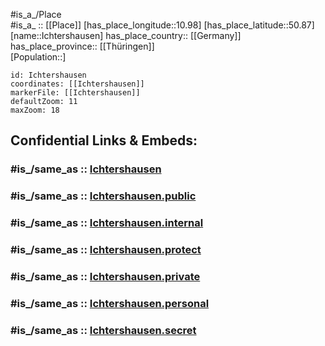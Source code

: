 ﻿---
confidential: public
isDeleted: false
location:
- 50.87
- 10.98
mapmarker: city
mapzoom:
- 7
- 12
SpocWebEntityId: 31085
tags:
- geo/City
type: City
---

#is_a_/Place  
#is_a_ :: [[Place]] 
[has_place_longitude::10.98] 
[has_place_latitude::50.87] 
[name::Ichtershausen] 
has_place_country:: [[Germany]]  
has_place_province:: [[Thüringen]]  
[Population::] 



```leaflet
id: Ichtershausen
coordinates: [[Ichtershausen]] 
markerFile: [[Ichtershausen]] 
defaultZoom: 11 
maxZoom: 18
```


## Confidential Links & Embeds: 

### #is_/same_as :: [Ichtershausen](/_Standards/Earth/Continent/Europe/Europe~Central/Germany/Germany~East/Thüringen/counties~TH/Ilm-Kreis/cities~Ilm-Kreis/Amt_Wachsenburg/City/Ichtershausen.md) 

### #is_/same_as :: [Ichtershausen.public](/_public/Earth/Continent/Europe/Europe~Central/Germany/Germany~East/Thüringen/counties~TH/Ilm-Kreis/cities~Ilm-Kreis/Amt_Wachsenburg/City/Ichtershausen.public.md) 

### #is_/same_as :: [Ichtershausen.internal](/_internal/Earth/Continent/Europe/Europe~Central/Germany/Germany~East/Thüringen/counties~TH/Ilm-Kreis/cities~Ilm-Kreis/Amt_Wachsenburg/City/Ichtershausen.internal.md) 

### #is_/same_as :: [Ichtershausen.protect](/_protect/Earth/Continent/Europe/Europe~Central/Germany/Germany~East/Thüringen/counties~TH/Ilm-Kreis/cities~Ilm-Kreis/Amt_Wachsenburg/City/Ichtershausen.protect.md) 

### #is_/same_as :: [Ichtershausen.private](/_private/Earth/Continent/Europe/Europe~Central/Germany/Germany~East/Thüringen/counties~TH/Ilm-Kreis/cities~Ilm-Kreis/Amt_Wachsenburg/City/Ichtershausen.private.md) 

### #is_/same_as :: [Ichtershausen.personal](/_personal/Earth/Continent/Europe/Europe~Central/Germany/Germany~East/Thüringen/counties~TH/Ilm-Kreis/cities~Ilm-Kreis/Amt_Wachsenburg/City/Ichtershausen.personal.md) 

### #is_/same_as :: [Ichtershausen.secret](/_secret/Earth/Continent/Europe/Europe~Central/Germany/Germany~East/Thüringen/counties~TH/Ilm-Kreis/cities~Ilm-Kreis/Amt_Wachsenburg/City/Ichtershausen.secret.md)

